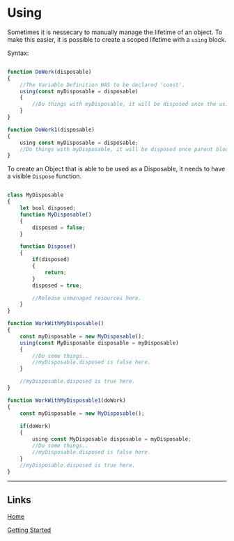 # Using

Sometimes it is nessecary to manually manage the lifetime of an object.
To make this easier, it is possible to create a scoped lifetime with a `using` block.

Syntax:
```js

function DoWork(disposable)
{
	//The Variable Definition HAS to be declared 'const'.
	using(const myDisposable = disposable)
	{
		//Do things with myDisposable, it will be disposed once the using block ends.
	}
}

function DoWork1(disposable)
{
	using const myDisposable = disposable;
	//Do things with myDisposable, it will be disposed once parent block ends.
}

```

To create an Object that is able to be used as a Disposable, it needs to have a visible `Dispose` function.

```js

class MyDisposable
{
	let bool disposed;
	function MyDisposable()
	{
		disposed = false;
	}

	function Dispose()
	{
		if(disposed)
		{
			return;
		}
		disposed = true;

		//Release unmanaged resources here.
	}
}

function WorkWithMyDisposable()
{
	const myDisposable = new MyDisposable();
	using(const MyDisposable disposable = myDisposable)
	{
		//Do some things..
		//myDisposable.disposed is false here.
	}

	//myDisposable.disposed is true here.
}

function WorkWithMyDisposable1(doWork)
{
	const myDisposable = new MyDisposable();
	
	if(doWork)
	{
		using const MyDisposable disposable = myDisposable;
		//Do some things..
		//myDisposable.disposed is false here.
	}
	//myDisposable.disposed is true here.
}

```

___

## Links

[Home](../Readme.md)

[Getting Started](../GettingStarted.md)
